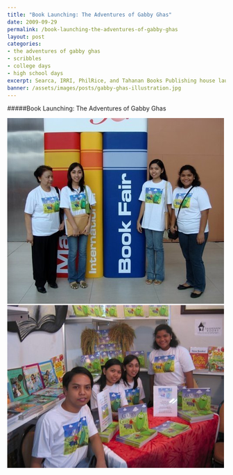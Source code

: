 ```yaml
---
title: "Book Launching: The Adventures of Gabby Ghas"
date: 2009-09-29
permalink: /book-launching-the-adventures-of-gabby-ghas
layout: post
categories:
- the adventures of gabby ghas
- scribbles
- college days
- high school days
excerpt: Searca, IRRI, PhilRice, and Tahanan Books Publishing house launches our work, The Adventures of Gabby Ghas, at 2009 Manila Book Fair last September 29. Everyone was asking for our autographs! Kidding! But we did give autographs.
banner: /assets/images/posts/gabby-ghas-illustration.jpg
---
```

#####Book Launching: The Adventures of  Gabby Ghas

![The whole team at Manila Book Fair 2009](/assets/images/posts/manila-book-fair.jpg)
![The whole team at Manila Book Fair 2009](/assets/images/posts/gabby-ghas-team.jpg)
